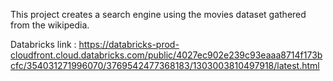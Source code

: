 This project creates a search engine using the movies dataset gathered from the wikipedia. 

Databricks link : https://databricks-prod-cloudfront.cloud.databricks.com/public/4027ec902e239c93eaaa8714f173bcfc/354031271996070/3769542477368183/1303003810497918/latest.html